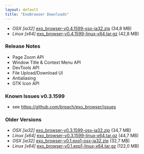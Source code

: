 ```yaml
---
layout: default
title: "ExoBrowser Downloads"
---
```

- *OSX [ia32]* [exo_browser-v0.4.1599-osx-ia32.zip](http://bit.ly/18cAfBV) (34,8 MB)
- *Linux [x64]* [exo_browser-v0.4.1599-linux-x64.tar.gz](http://bit.ly/HV6hbU) (42,8 MB)

### Release Notes

- Page Zoom API
- Window Title & Context Menu API
- DevTools API
- File Upload/Download UI
- Antialiasing
- GTK Icon API

### Known Issues v0.3.1599

- see https://github.com/breach/exo_browser/issues


### Older Versions

- *OSX [ia32]* [exo_browser-v0.3.1599-osx-ia32.zip](http://bit.ly/19ODRsZ) (34,7 MB)
- *Linux [x64]* [exo_browser-v0.3.1599-linux-x64.tar.gz](http://bit.ly/17pvJls) (44,7 MB)
- *OSX [ia32]* [exo_browser-v0.1.exp1-osx-ia32.zip](http://bit.ly/1ec5MYP) (32,7 MB)
- *Linux [x64]* [exo_browser-v0.1.exp1-linux-x64.tar.gz](http://bit.ly/15g43Mv) (122,0 MB)

